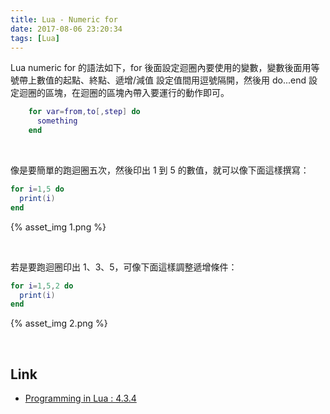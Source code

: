 ```yaml
---
title: Lua - Numeric for
date: 2017-08-06 23:20:34
tags: [Lua]
---
```


Lua numeric for 的語法如下，for 後面設定迴圈內要使用的變數，變數後面用等號帶上數值的起點、終點、遞增/減值  設定值間用逗號隔開，然後用 do...end 設定迴圈的區塊，在迴圈的區塊內帶入要運行的動作即可。    

<!-- More -->

```Lua
    for var=from,to[,step] do
      something
    end
```

<br/>


像是要簡單的跑迴圈五次，然後印出 1 到 5 的數值，就可以像下面這樣撰寫：  

```Lua
for i=1,5 do
  print(i)
end
```

{% asset_img 1.png %}

<br/>


若是要跑迴圈印出 1、3、5，可像下面這樣調整遞增條件：  

```Lua
for i=1,5,2 do
  print(i)
end
```

{% asset_img 2.png %}

<br/>


Link
----
* [Programming in Lua : 4.3.4](https://www.lua.org/pil/4.3.4.html)
